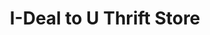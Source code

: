 ---
title: "I-Deal to U Thrift Store"
url: /warman/i-deal-to-u-thrift-store/
shop: Gebrauchtwaren
---